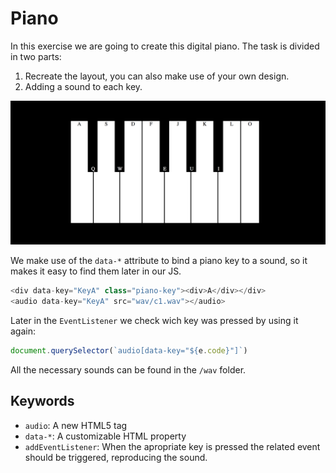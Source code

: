 # Piano

In this exercise we are going to create this digital piano. The task is divided in two parts:
1. Recreate the layout, you can also make use of your own design.
2. Adding a sound to each key.

![Piano Design](pic.png)

We make use of the `data-*` attribute to bind a piano key to a sound, so it makes it easy to find them later in our JS.
```javascript
<div data-key="KeyA" class="piano-key"><div>A</div></div>
<audio data-key="KeyA" src="wav/c1.wav"></audio>
```

Later in the `EventListener` we check wich key was pressed by using it again:
```javascript
document.querySelector(`audio[data-key="${e.code}"]`)
```

All the necessary sounds can be found in the `/wav` folder.

## Keywords
* `audio`: A new HTML5 tag
* `data-*`: A customizable HTML property
* `addEventListener`: When the apropriate key is pressed the related event should be triggered, reproducing the sound.